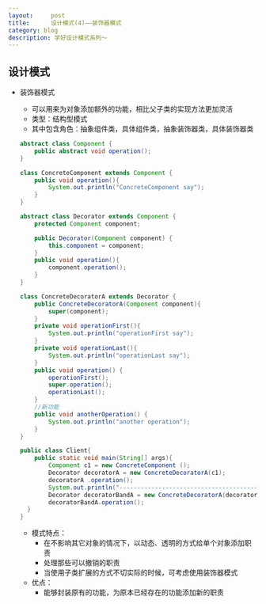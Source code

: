 ```yaml
---
layout:     post
title:      设计模式(4)——装饰器模式
category: blog
description: 学好设计模式系列～
---
```


## 设计模式

* 装饰器模式

  * 可以用来为对象添加额外的功能，相比父子类的实现方法更加灵活
  * 类型：结构型模式
  * 其中包含角色：抽象组件类，具体组件类，抽象装饰器类，具体装饰器类

  ```java
  abstract class Component {
      public abstract void operation();
  }

  class ConcreteComponent extends Component {
      public void operation(){
          System.out.println("ConcreteComponent say");
      }
  }

  abstract class Decorator extends Component {
      protected Component component;

      public Decorator(Component component) {
          this.component = component;
      }
      public void operation(){
          component.operation();
      }
  }

  class ConcreteDecoratorA extends Decorator {
      public ConcreteDecoratorA(Component component){
          super(component);
      }
      private void operationFirst(){
          System.out.println("operationFirst say");
      }
      private void operationLast(){
          System.out.println("operationLast say");
      }
      public void operation() {
          operationFirst();
          super.operation();
          operationLast();
      }
      //新功能
      public void anotherOperation() {
          System.out.println("another operation");
      }	
  }

  public class Client{  
      public static void main(String[] args){  
          Component c1 = new ConcreteComponent ();   
          Decorator decoratorA = new ConcreteDecoratorA(c1);   
          decoratorA .operation();  
          System.out.println("------------------------------------------------");
          Decorator decoratorBandA = new ConcreteDecoratorA(decoratorA);
          decoratorBandA.operation();  
    }  
  }
  ```

  * 模式特点：
    * 在不影响其它对象的情况下，以动态、透明的方式给单个对象添加职责
    * 处理那些可以撤销的职责
    * 当使用子类扩展的方式不切实际的时候，可考虑使用装饰器模式
  * 优点：
    * 能够封装原有的功能，为原本已经存在的功能添加新的职责
